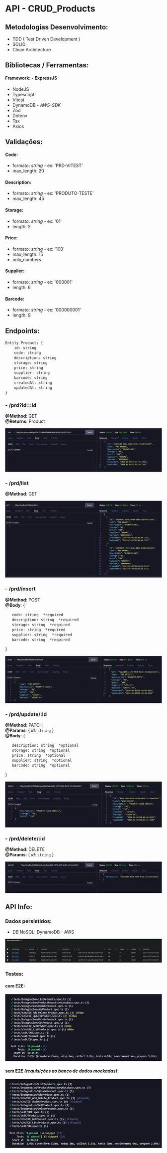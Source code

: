 # API - CRUD_Products

## Metodologias Desenvolvimento:
- TDD ( Test Driven Development )
- SOLID
- Clean Architecture

## Bibliotecas / Ferramentas:
#### **Framework**: - ExpressJS
- NodeJS
- Typescript
- Vitest
- DynamoDB - *AWS-SDK*
- Zod
- Dotenv
- Tsx
- Axios

## Validações:
#### Code:
- formato: *string* - ex: 'PRD-VITEST'
- max_length: 20

#### Description:
- formato: *string* - ex: 'PRODUTO-TESTE'
- max_length: 45

#### Storage:
- formato: *string* - ex: '01'
- length: 2

#### Price:
- formato: *string* - ex: '100'
- max_length: 15
- only_numbers

#### Supplier:
- formato: *string* - ex: '000001'
- length: 6

#### Barcode:
- formato: *string* - ex: '000000001'
- length: 9


## Endpoints:

```
Entity Product: {
    id: string
    code: string
    description: string
    storage: string
    price: string
    supplier: string
    barcode: string
    createdAt: string
    updatedAt: string
}
```

### - /prd?id=:id
**@Method**: GET <br>
**@Returns**: Product

![Alt text](imgs/getProduct.png) <br>

### - /prd/list
**@Method**: GET <br>

![Alt text](imgs/listProducts.png) <br>

### - /prd/insert
**@Method**: POST <br>
**@Body**: { <br>
```
   code: string  *required
   description: string  *required
   storage: string  *required
   price: string  *required
   supplier: string  *required
   barcode: string  *required
```
}

![Alt text](imgs/addProduct.png) <br>


### - /prd/update/:id
**@Method**: PATCH <br>
**@Params**: { *id*: `string` } <br>
**@Body**: { <br>
```
   description: string  *optional
   storage: string  *optional
   price: string  *optional
   supplier: string  *optional
   barcode: string  *optional
```
}

![Alt text](imgs/updateProduct.png)


### - /prd/delete/:id
**@Method**: DELETE <br>
**@Params**: { *id*: `string` } <br>

![Alt text](imgs/deleteProduct.png)

## API Info:

### Dados persistidos:
- DB NoSQL: DynamoDB - AWS

![Alt text](imgs/persistencyData.png)

### Testes:

#### com E2E:

![Alt text](imgs/testsE2E.png)

#### sem E2E *(requisições ao banco de dados mockadas)*:

![Alt text](imgs/tests.png)